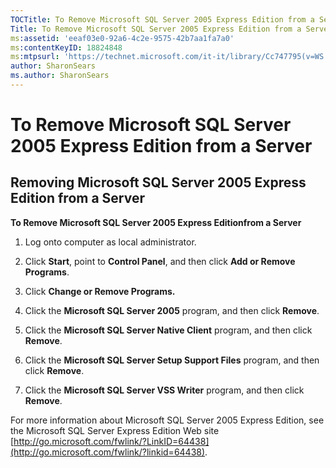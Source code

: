 ```yaml
---
TOCTitle: To Remove Microsoft SQL Server 2005 Express Edition from a Server
Title: To Remove Microsoft SQL Server 2005 Express Edition from a Server
ms:assetid: 'eeaf03e0-92a6-4c2e-9575-42b7aa1fa7a0'
ms:contentKeyID: 18824848
ms:mtpsurl: 'https://technet.microsoft.com/it-it/library/Cc747795(v=WS.10)'
author: SharonSears
ms.author: SharonSears
---
```


To Remove Microsoft SQL Server 2005 Express Edition from a Server
=================================================================

Removing Microsoft SQL Server 2005 Express Edition from a Server
----------------------------------------------------------------

**To Remove Microsoft SQL Server 2005 Express Editionfrom a Server**
1.  Log onto computer as local administrator.

2.  Click **Start**, point to **Control Panel**, and then click **Add or Remove Programs**.

3.  Click **Change or Remove Programs.**

4.  Click the **Microsoft SQL Server 2005** program, and then click **Remove**.

5.  Click the **Microsoft SQL Server Native Client** program, and then click **Remove**.

6.  Click the **Microsoft SQL Server Setup Support Files** program, and then click **Remove**.

7.  Click the **Microsoft SQL Server VSS Writer** program, and then click **Remove**.

For more information about Microsoft SQL Server 2005 Express Edition, see the Microsoft SQL Server Express Edition Web site [http://go.microsoft.com/fwlink/?LinkID=64438](http://go.microsoft.com/fwlink/?linkid=64438).
